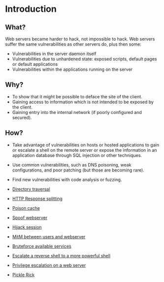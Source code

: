 # Introduction

## What?

Web servers became harder to hack, not impossible to hack. Web servers suffer the same vulnerabilities as other servers do, plus then some:

* Vulnerabilities in the server daemon itself
* Vulnerabilities due to unhardened state: exposed scripts, default pages or default applications
* Vulnerabilities within the applications running on the server

## Why?

* To show that it might be possible to deface the site of the client.
* Gaining access to information which is not intended to be exposed by the client.
* Gaining entry into the internal network (if poorly configured and secured).

## How?

* Take advantage of vulnerabilities on hosts or hosted applications to gain or escalate a shell on the remote server or expose the information in an application database through SQL injection or other techniques.
* Use common vulnerabilities, such as DNS poisoning, weak configurations, and poor patching (but those are becoming rare).
* Find new vulnerabilities with code analysis or fuzzing.

* [Directory traversal](traversal.md)
* [HTTP Response splitting](response-splitting.md)
* [Poison cache](poison-cache.md)
* [Spoof webserver](spoof.md)
* [Hijack session](hijack-app-session.md)
* [MitM between users and webserver](mitm.md)
* [Bruteforce available services](bruteforce.md)
* [Escalate a reverse shell to a more powerful shell](escalate-shell.md)
* [Privilege escalation on a web server](privesc.md)
* [Pickle Rick](picklerick.md)


